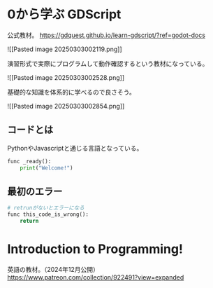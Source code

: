 # 0から学ぶ GDScript

公式教材。
https://gdquest.github.io/learn-gdscript/?ref=godot-docs

![[Pasted image 20250303002119.png]]

演習形式で実際にプログラムして動作確認するという教材になっている。

![[Pasted image 20250303002528.png]]

基礎的な知識を体系的に学べるので良さそう。

![[Pasted image 20250303002854.png]]


## コードとは

PythonやJavascriptと通じる言語となっている。

```python
func _ready():
	print("Welcome!")
```

## 最初のエラー

```python
# retrunがないとエラーになる
func this_code_is_wrong():
	return
```








# Introduction to Programming!

英語の教材。（2024年12月公開）
https://www.patreon.com/collection/922491?view=expanded
